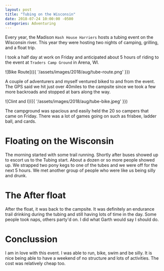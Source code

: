 ```yaml
---
layout: post
title: "Tubing on the Wisconsin"
date: 2018-07-24 10:00:00 -0500
categories: Adventuring
---
```


Every year, the Madison `Hash House Harriers` hosts a tubing event on the Wisconsin river. 
This year they were hosting two nights of camping, grilling, and a float trip.

I took a half day at work on Friday and anticipated about 5 hours of riding to the event at `Traders Camp Ground` in Arena, WI.

![Bike Route]({{ '/assets/images/2018/aug/tube-route.png' }})

A couple of adventurers and myself ventured biked to and from the event.
The GPS said we hit just over 40miles to the campsite since we took a few more backroads and stopped at bars along the way. 


![Clint and I]({{ '/assets/images/2018/aug/tube-bike.jpeg' }})

The campground was spacious and easily held the 20 so campers that came on Friday. 
There was a lot of games going on such as frisbee, ladder ball, and cards.

# Floating on the Wisconsin
The morning started with some trail running. 
Shortly after buses showed up to escort us to the Tubing start. 
About a dozen or so more people showed up.
We strapped two pony kegs to one of the tubes and we were off for the next 5 hours.
We met another group of people who were like us being silly and drunk.

# The After float
After the float, it was back to the campsite. 
It was definitely an endurance trail drinking during the tubing and still having lots of time in the day.
Some people took naps, others party'd on.
I did what Garth would say I should do.

# Conclussion
I am in love with this event. I was able to run, bike, swim and be silly. 
It is nice being able to have a weekend of no structure and lots of activities.
The cost was relatively cheap too.

 
